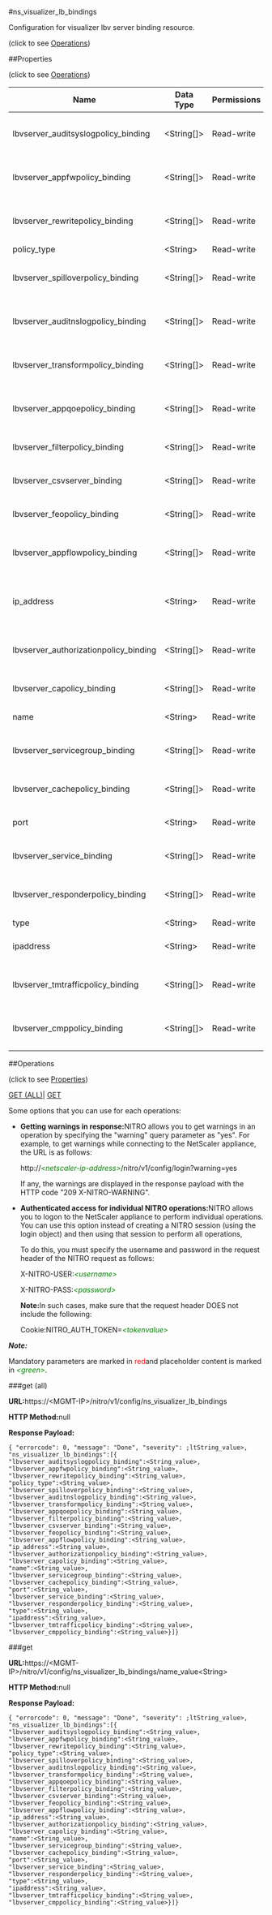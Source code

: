 #ns_visualizer_lb_bindings



Configuration for visualizer lbv server binding resource.

<span>(click to see [Operations](#operations))</span>



##Properties 

<span>(click to see [Operations](#operations))</span>





<table><thead><tr><th>Name</th><th>Data Type</th><th>Permissions</th><th>Description</th></tr></thead><tbody><tr><td>lbvserver_auditsyslogpolicy_binding</td><td>&lt;String[]></td><td>Read-write</td><td>Audit syslog policy binding of Lbvserver.</td></tr><tr><td>lbvserver_appfwpolicy_binding</td><td>&lt;String[]></td><td>Read-write</td><td>App Flow policy binding of Lbvserver.</td></tr><tr><td>lbvserver_rewritepolicy_binding</td><td>&lt;String[]></td><td>Read-write</td><td>Rewrite policy binding of Lbvserver.</td></tr><tr><td>policy_type</td><td>&lt;String></td><td>Read-write</td><td>Policy Type.</td></tr><tr><td>lbvserver_spilloverpolicy_binding</td><td>&lt;String[]></td><td>Read-write</td><td>Spill Over policy binding of Lbvserver.</td></tr><tr><td>lbvserver_auditnslogpolicy_binding</td><td>&lt;String[]></td><td>Read-write</td><td>Audit ns policy binding of Lbvserver.</td></tr><tr><td>lbvserver_transformpolicy_binding</td><td>&lt;String[]></td><td>Read-write</td><td>Transform policy binding of Lbvserver.</td></tr><tr><td>lbvserver_appqoepolicy_binding</td><td>&lt;String[]></td><td>Read-write</td><td>app qo policy binding of Lbvserver.</td></tr><tr><td>lbvserver_filterpolicy_binding</td><td>&lt;String[]></td><td>Read-write</td><td>Filter policy binding of Lbvserver.</td></tr><tr><td>lbvserver_csvserver_binding</td><td>&lt;String[]></td><td>Read-write</td><td>CSV Server binding of Lbvserver.</td></tr><tr><td>lbvserver_feopolicy_binding</td><td>&lt;String[]></td><td>Read-write</td><td>Feo policy binding of Lbvserver.</td></tr><tr><td>lbvserver_appflowpolicy_binding</td><td>&lt;String[]></td><td>Read-write</td><td>App Flow policy binding of Lbvserver.</td></tr><tr><td>ip_address</td><td>&lt;String></td><td>Read-write</td><td>IP Address.<br>Minimum length = 1<br>Maximum length = 64</td></tr><tr><td>lbvserver_authorizationpolicy_binding</td><td>&lt;String[]></td><td>Read-write</td><td>Authorization policy binding of Lbvserver.</td></tr><tr><td>lbvserver_capolicy_binding</td><td>&lt;String[]></td><td>Read-write</td><td>CA policy binding of Lbvserver.</td></tr><tr><td>name</td><td>&lt;String></td><td>Read-write</td><td>Name of lbvserver.</td></tr><tr><td>lbvserver_servicegroup_binding</td><td>&lt;String[]></td><td>Read-write</td><td>Service group binding of Lbvserver.</td></tr><tr><td>lbvserver_cachepolicy_binding</td><td>&lt;String[]></td><td>Read-write</td><td>Cache policy binding of Lbvserver.</td></tr><tr><td>port</td><td>&lt;String></td><td>Read-write</td><td>Port number for the virtual server.</td></tr><tr><td>lbvserver_service_binding</td><td>&lt;String[]></td><td>Read-write</td><td>Service binding of Lbvserver.</td></tr><tr><td>lbvserver_responderpolicy_binding</td><td>&lt;String[]></td><td>Read-write</td><td>Responder policy binding of Lbvserver.</td></tr><tr><td>type</td><td>&lt;String></td><td>Read-write</td><td>type.</td></tr><tr><td>ipaddress</td><td>&lt;String></td><td>Read-write</td><td>IP Address of virtual server.</td></tr><tr><td>lbvserver_tmtrafficpolicy_binding</td><td>&lt;String[]></td><td>Read-write</td><td>TM Traffic policy binding of Lbvserver.</td></tr><tr><td>lbvserver_cmppolicy_binding</td><td>&lt;String[]></td><td>Read-write</td><td>Compression policy binding of Lbvserver.</td></tr></tbody></table>

##Operations 

<span>(click to see [Properties](#properties))</span>





[GET (ALL)](#get-all)| [GET](#get)





Some options that you can use for each operations:

<ul><li><p><b>Getting warnings in response:</b>NITRO allows you to get warnings in an operation by specifying the "warning" query parameter as "yes". For example, to get warnings while connecting to the NetScaler appliance, the URL is as follows:</p><p>http://<span style="color:green;font-style:italic;">&lt;netscaler-ip-address&gt;</span>/nitro/v1/config/login?warning=yes</p><p>If any, the warnings are displayed in the response payload with the HTTP code "209 X-NITRO-WARNING".</p></li><li><p><b>Authenticated access for individual NITRO operations:</b>NITRO allows you to logon to the NetScaler appliance to perform individual operations. You can use this option instead of creating a NITRO session (using the login object) and then using that session to perform all operations,</p><p>To do this, you must specify the username and password in the request header of the NITRO request as follows:</p><p>X-NITRO-USER:<span style="color:green;font-style:italic;">&lt;username&gt;</span></p><p>X-NITRO-PASS:<span style="color:green;font-style:italic;">&lt;password&gt;</span></p><p><b>Note:</b>In such cases, make sure that the request header DOES not include the following:</p><p>Cookie:NITRO_AUTH_TOKEN=<span style="color:green;font-style:italic;">&lt;tokenvalue&gt;</span></p></li></ul>







***Note:*** 

Mandatory parameters are marked in <span style="color:#FF0000;">red</span>and placeholder content is marked in <span style="color:green;font-style:italic">&lt;green&gt;</span>.



###get (all)







<b>URL:</b>https://&lt;MGMT-IP&gt;/nitro/v1/config/ns_visualizer_lb_bindings

<b>HTTP Method:</b>null

<b>Response Payload: </b>
```
{ "errorcode": 0, "message": "Done", "severity": ;ltString_value>, "ns_visualizer_lb_bindings":[{
"lbvserver_auditsyslogpolicy_binding":<String_value>,
"lbvserver_appfwpolicy_binding":<String_value>,
"lbvserver_rewritepolicy_binding":<String_value>,
"policy_type":<String_value>,
"lbvserver_spilloverpolicy_binding":<String_value>,
"lbvserver_auditnslogpolicy_binding":<String_value>,
"lbvserver_transformpolicy_binding":<String_value>,
"lbvserver_appqoepolicy_binding":<String_value>,
"lbvserver_filterpolicy_binding":<String_value>,
"lbvserver_csvserver_binding":<String_value>,
"lbvserver_feopolicy_binding":<String_value>,
"lbvserver_appflowpolicy_binding":<String_value>,
"ip_address":<String_value>,
"lbvserver_authorizationpolicy_binding":<String_value>,
"lbvserver_capolicy_binding":<String_value>,
"name":<String_value>,
"lbvserver_servicegroup_binding":<String_value>,
"lbvserver_cachepolicy_binding":<String_value>,
"port":<String_value>,
"lbvserver_service_binding":<String_value>,
"lbvserver_responderpolicy_binding":<String_value>,
"type":<String_value>,
"ipaddress":<String_value>,
"lbvserver_tmtrafficpolicy_binding":<String_value>,
"lbvserver_cmppolicy_binding":<String_value>}]}
```







###get







<b>URL:</b>https://&lt;MGMT-IP&gt;/nitro/v1/config/ns_visualizer_lb_bindings/name_value&lt;String&gt;

<b>HTTP Method:</b>null

<b>Response Payload: </b>
```
{ "errorcode": 0, "message": "Done", "severity": ;ltString_value>, "ns_visualizer_lb_bindings":[{
"lbvserver_auditsyslogpolicy_binding":<String_value>,
"lbvserver_appfwpolicy_binding":<String_value>,
"lbvserver_rewritepolicy_binding":<String_value>,
"policy_type":<String_value>,
"lbvserver_spilloverpolicy_binding":<String_value>,
"lbvserver_auditnslogpolicy_binding":<String_value>,
"lbvserver_transformpolicy_binding":<String_value>,
"lbvserver_appqoepolicy_binding":<String_value>,
"lbvserver_filterpolicy_binding":<String_value>,
"lbvserver_csvserver_binding":<String_value>,
"lbvserver_feopolicy_binding":<String_value>,
"lbvserver_appflowpolicy_binding":<String_value>,
"ip_address":<String_value>,
"lbvserver_authorizationpolicy_binding":<String_value>,
"lbvserver_capolicy_binding":<String_value>,
"name":<String_value>,
"lbvserver_servicegroup_binding":<String_value>,
"lbvserver_cachepolicy_binding":<String_value>,
"port":<String_value>,
"lbvserver_service_binding":<String_value>,
"lbvserver_responderpolicy_binding":<String_value>,
"type":<String_value>,
"ipaddress":<String_value>,
"lbvserver_tmtrafficpolicy_binding":<String_value>,
"lbvserver_cmppolicy_binding":<String_value>}]}
```







